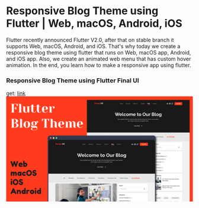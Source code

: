 # Responsive Blog Theme using Flutter | Web, macOS, Android, iOS

Flutter recently announced Flutter V2.0, after that on stable branch it supports Web, macOS, Android, and iOS. That's why today we create a responsive blog theme using flutter that runs on Web, macOS app, Android, and iOS app. Also, we create an animated web menu that has custom hover animation. In the end, you learn how to make a responsive app using flutter.

### Responsive Blog Theme using Flutter Final UI

get: [link](https://pub.dev/packages/get)
![App UI](/ui.png)
